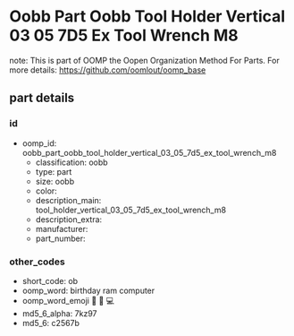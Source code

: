 # Oobb Part Oobb Tool Holder Vertical 03 05 7D5 Ex Tool Wrench M8  

note: This is part of OOMP the Oopen Organization Method For Parts. For more details: https://github.com/oomlout/oomp_base

##  part details





### id
* oomp_id: oobb_part_oobb_tool_holder_vertical_03_05_7d5_ex_tool_wrench_m8
  * classification: oobb
  * type: part
  * size: oobb
  * color: 
  * description_main: tool_holder_vertical_03_05_7d5_ex_tool_wrench_m8
  * description_extra: 
  * manufacturer: 
  * part_number: 

### other_codes
* short_code: ob
* oomp_word: birthday ram computer
* oomp_word_emoji :birthday: :ram: :computer:
* md5_6_alpha: 7kz97
* md5_6: c2567b